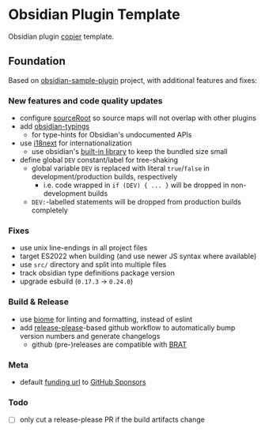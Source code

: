 # Obsidian Plugin Template

Obsidian plugin [copier](https://github.com/copier-org/copier) template.

## Foundation

Based on [obsidian-sample-plugin](https://github.com/obsidianmd/obsidian-sample-plugin) project, with additional features and fixes:

### New features and code quality updates

- configure [sourceRoot](https://esbuild.github.io/api/#source-root) so source maps will not overlap with other plugins
- add [obsidian-typings](https://github.com/Fevol/obsidian-typings)
  - for type-hints for Obsidian's undocumented APIs
- use [i18next](https://www.i18next.com/) for internationalization
  - use obsidian's [built-in library](https://forum.obsidian.md/t/expose-useful-libraries-to-plugin-devs-incl-i18next/89371) to keep the bundled size small
- define global `DEV` constant/label for tree-shaking
  - global variable `DEV` is replaced with literal `true`/`false` in development/production builds, respectively
    - i.e. code wrapped in `if (DEV) { ... }` will be dropped in non-development builds
  - `DEV:`-labelled statements will be dropped from production builds completely

### Fixes

- use unix line-endings in all project files
- target ES2022 when building (and use newer JS syntax where available)
- use `src/` directory and split into multiple files
- track obsidian type definitions package version
- upgrade esbuild (`0.17.3` -> `0.24.0`)

### Build & Release

- use [biome](https://biomejs.dev) for linting and formatting, instead of eslint
- add [release-please](https://github.com/googleapis/release-please-action)-based github workflow to automatically bump version numbers and generate changelogs
  - github (pre-)releases are compatible with [BRAT](https://github.com/TfTHacker/obsidian42-brat)

### Meta

- default [funding url](https://docs.obsidian.md/Reference/Manifest#fundingUrl) to [GitHub Sponsors](https://github.com/sponsors)

### Todo

- [ ] only cut a release-please PR if the build artifacts change
